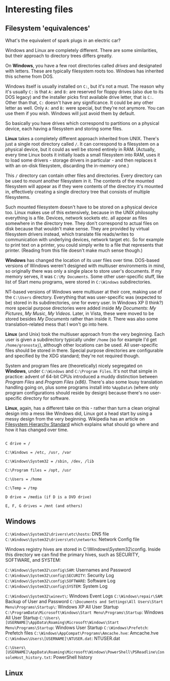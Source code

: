 # Interesting files


## Filesystem 'equivalences'

What's the equivalent of spark plugs in an electric car?

Windows and Linux are completely different. There are some similarities, but their approach to directory trees differs greatly.

On **Windows**, you have a few root directories called _drives_ and designated with letters. These are typically filesystem roots too. Windows has inherited this scheme from DOS.

Windows itself is usually installed on `C:`, but it's not a must. The reason why it's usually `C:` is that `A:` and `B:` are reserved for floppy drives (also due to its DOS legacy) and the installer picks first available drive letter, that is `C:`. Other than that, `C:` doesn't have any significance. It could be any other letter as well. Only `A:` and `B:` were special, but they're not anymore. You can use them if you wish. Windows will just avoid them by default.

So basically you have drives which correspond to partitions on a physical device, each having a filesystem and storing some files.

**Linux** takes a completely different approach inherited from UNIX. There's just a single root directory called `/`. It can correspond to a filesystem on a physical device, but it could as well be stored entirely in RAM. (Actually, every time Linux boots it initially loads a small filesystem into RAM, uses it to load some drivers - storage drivers in particular - and then replaces it with an on-disk filesystem, discarding the in-memory one.)

This `/` directory can contain other files and directories. Every directory can be used to _mount_ another filesystem in it. The contents of the mounted filesystem will appear as if they were contents of the directory it's mounted in, effectively creating a single directory tree that consists of multiple filesystems.

Such mounted filesystem doesn't have to be stored on a physical device too. Linux makes use of this extensively, because in the UNIX philosophy everything is a file. Devices, network sockets etc. all appear as files somewhere in the directory tree. They don't correspond to actual files on disk because that wouldn't make sense. They are provided by virtual filesystem drivers instead, which translate file reads/writes to communication with underlying devices, network target etc. So for example to print text on a printer, you could simply write to a file that represents that printer. (Reading from this file doesn't make much sense though.)

**Windows** has changed the location of its user files over time. DOS-based versions of Windows weren't designed with multiuser environments in mind, so originally there was only a single place to store user's documents. If my memory serves, it was `C:\My Documents`. Some other user-specific stuff, like list of Start menu programs, were stored in `C:\Windows` subdirectories.

NT-based versions of Windows were multiuser at their core, making use of the `C:\Users` directory. Everything that was user-specific was (expected to be) stored in its subdirectories, one for every user. In Windows XP (I think?) more special purpose directories were added inside _My Documents_: _My Pictures_, _My Music_, _My Videos_. Later, in Vista, these were moved to be stored besides _My Documents_ rather than inside it. There was also some translation-related mess that I won't go into here.

**Linux** (and Unix) took the multiuser approach from the very beginning. Each user is given a subdirectory typically under `/home` (so for example I'd get `/home/gronostaj`), although other locations can be used. All user-specific files should be stored in there. Special purpose directories are configurable and specified by the XDG standard; they're not required though.

System and program files are (theoretically) nicely segregated on **Windows**, under `C:\Windows` and `C:\Program Files`. It's not that simple in practice: advent of 64-bit CPUs introduced a muddy distinction between _Program Files_ and _Program Files (x86)_. There's also some lousy translation handling going on, plus some programs install into `%AppData%` (where only program configurations should reside by design) because there's no user-specific directory for software.

**Linux**, again, has a different take on this - rather than turn a clean original design into a mess like Windows did, Linux got a head start by using a messy design from the very beginning. Wikipedia has an article on [Filesystem Hierarchy Standard](https://en.wikipedia.org/wiki/Filesystem_Hierarchy_Standard) which explains what should go where and how it has changed over time.





```

C drive = /

C:\Windows = /etc, /usr, /var

C:\Windows\System32 = /sbin, /dev, /lib

C:\Program files = /opt, /usr

C:\Users = /home

C:\Temp = /tmp

D drive = /media (if D is a DVD drive)

E, F, G drives = /mnt (and others)

```











## Windows

`C:\Windows\System32\drivers\etc\hosts`: DNS file
`C:\Windows\System32\drivers\etc\networks`: Network Config file

Windows registry hives are stored in C:\Windows\System32\config. Inside this directory we can find the primary hives, such as SECURITY, SOFTWARE, and SYSTEM:

`C:\Windows\System32\config\SAM`: Usernames and Password
`C:\Windows\System32\config\SECURITY`: Security Log
`C:\Windows\System32\config\SOFTWARE`: Software Log 
`C:\Windows\System32\config\SYSTEM`: System Log




`C:\Windows\System32\winevt\`:  Windows Event Logs
`C:\Windows\repair\SAM`: Backup of User and Password
`C:\Documents and Settings\All Users\Start Menu\Programs\Startup\`: Windows XP All User Startup
`C:\ProgramData\Microsoft\Windows\Start Menu\Programs\Startup`: Windows All User Startup
`C:\Users\[USERNAME]\AppData\Roaming\Microsoft\Windows\Start Menu\Programs\Startup`: Windows User Startup
`C:\Windows\Prefetch`: Prefetch files
`C:\Windows\AppCompat\Programs\Amcache.hve`: Amcache.hve
`C:\Windows\Users\[USERNAME]\NTUSER.dat`: NTUSER.dat


`C:\Users\[USERNAME]\AppData\Roaming\Microsoft\Windows\PowerShell\PSReadline\ConsoleHost_history.txt`: PowerShell history

  










## Linux

